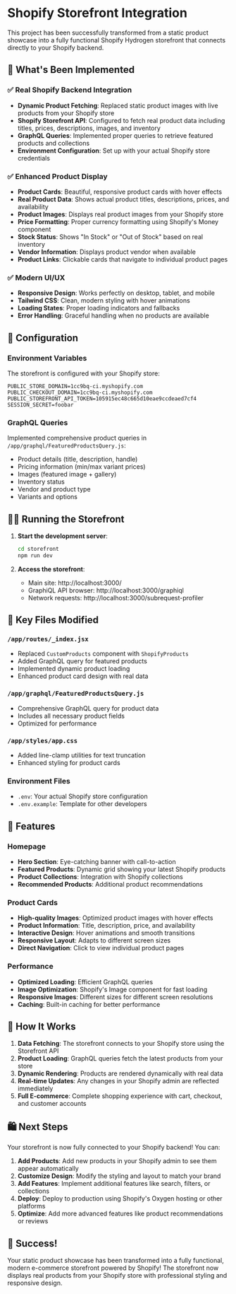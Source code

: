 # Shopify Storefront Integration

This project has been successfully transformed from a static product showcase into a fully functional Shopify Hydrogen storefront that connects directly to your Shopify backend.

## 🚀 What's Been Implemented

### ✅ Real Shopify Backend Integration
- **Dynamic Product Fetching**: Replaced static product images with live products from your Shopify store
- **Shopify Storefront API**: Configured to fetch real product data including titles, prices, descriptions, images, and inventory
- **GraphQL Queries**: Implemented proper queries to retrieve featured products and collections
- **Environment Configuration**: Set up with your actual Shopify store credentials

### ✅ Enhanced Product Display
- **Product Cards**: Beautiful, responsive product cards with hover effects
- **Real Product Data**: Shows actual product titles, descriptions, prices, and availability
- **Product Images**: Displays real product images from your Shopify store
- **Price Formatting**: Proper currency formatting using Shopify's Money component
- **Stock Status**: Shows "In Stock" or "Out of Stock" based on real inventory
- **Vendor Information**: Displays product vendor when available
- **Product Links**: Clickable cards that navigate to individual product pages

### ✅ Modern UI/UX
- **Responsive Design**: Works perfectly on desktop, tablet, and mobile
- **Tailwind CSS**: Clean, modern styling with hover animations
- **Loading States**: Proper loading indicators and fallbacks
- **Error Handling**: Graceful handling when no products are available

## 🔧 Configuration

### Environment Variables
The storefront is configured with your Shopify store:

```env
PUBLIC_STORE_DOMAIN=1cc9bq-ci.myshopify.com
PUBLIC_CHECKOUT_DOMAIN=1cc9bq-ci.myshopify.com
PUBLIC_STOREFRONT_API_TOKEN=105915ec48c665d10eae9ccdeaed7cf4
SESSION_SECRET=foobar
```

### GraphQL Queries
Implemented comprehensive product queries in `/app/graphql/FeaturedProductsQuery.js`:
- Product details (title, description, handle)
- Pricing information (min/max variant prices)
- Images (featured image + gallery)
- Inventory status
- Vendor and product type
- Variants and options

## 🏃‍♂️ Running the Storefront

1. **Start the development server**:
   ```bash
   cd storefront
   npm run dev
   ```

2. **Access the storefront**:
   - Main site: http://localhost:3000/
   - GraphiQL API browser: http://localhost:3000/graphiql
   - Network requests: http://localhost:3000/subrequest-profiler

## 📁 Key Files Modified

### `/app/routes/_index.jsx`
- Replaced `CustomProducts` component with `ShopifyProducts`
- Added GraphQL query for featured products
- Implemented dynamic product loading
- Enhanced product card design with real data

### `/app/graphql/FeaturedProductsQuery.js`
- Comprehensive GraphQL query for product data
- Includes all necessary product fields
- Optimized for performance

### `/app/styles/app.css`
- Added line-clamp utilities for text truncation
- Enhanced styling for product cards

### Environment Files
- `.env`: Your actual Shopify store configuration
- `.env.example`: Template for other developers

## 🎯 Features

### Homepage
- **Hero Section**: Eye-catching banner with call-to-action
- **Featured Products**: Dynamic grid showing your latest Shopify products
- **Product Collections**: Integration with Shopify collections
- **Recommended Products**: Additional product recommendations

### Product Cards
- **High-quality Images**: Optimized product images with hover effects
- **Product Information**: Title, description, price, and availability
- **Interactive Design**: Hover animations and smooth transitions
- **Responsive Layout**: Adapts to different screen sizes
- **Direct Navigation**: Click to view individual product pages

### Performance
- **Optimized Loading**: Efficient GraphQL queries
- **Image Optimization**: Shopify's Image component for fast loading
- **Responsive Images**: Different sizes for different screen resolutions
- **Caching**: Built-in caching for better performance

## 🔄 How It Works

1. **Data Fetching**: The storefront connects to your Shopify store using the Storefront API
2. **Product Loading**: GraphQL queries fetch the latest products from your store
3. **Dynamic Rendering**: Products are rendered dynamically with real data
4. **Real-time Updates**: Any changes in your Shopify admin are reflected immediately
5. **Full E-commerce**: Complete shopping experience with cart, checkout, and customer accounts

## 🛍️ Next Steps

Your storefront is now fully connected to your Shopify backend! You can:

1. **Add Products**: Add new products in your Shopify admin to see them appear automatically
2. **Customize Design**: Modify the styling and layout to match your brand
3. **Add Features**: Implement additional features like search, filters, or collections
4. **Deploy**: Deploy to production using Shopify's Oxygen hosting or other platforms
5. **Optimize**: Add more advanced features like product recommendations or reviews

## 🎉 Success!

Your static product showcase has been transformed into a fully functional, modern e-commerce storefront powered by Shopify! The storefront now displays real products from your Shopify store with professional styling and responsive design.